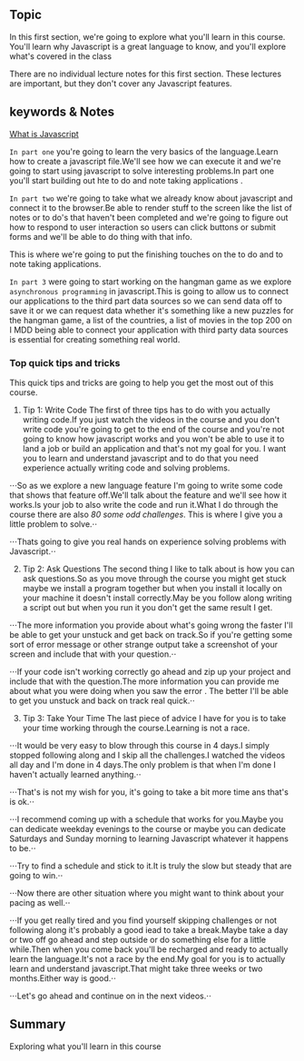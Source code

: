 ## Topic
In this first section, we're going to explore what you'll learn in this course. You'll learn why Javascript is a great language to know, and you'll explore what's covered in the class

There are no individual lecture notes for this first section. These lectures are important, but they don't cover any Javascript features.
        
## keywords & Notes
[What is Javascript](https://developer.mozilla.org/en-US/docs/Learn/JavaScript/First_steps/What_is_JavaScript)

`In part one` you're going to learn the very basics of the language.Learn how to create a javascript file.We'll see how we can execute it and we're going to start using javascript to solve interesting problems.In part one you'll start building out hte to do and note taking applications .

`In part two` we're going to take what we already know about javascript and connect it to the browser.Be able to render stuff to the screen like the list of notes or to do's that haven't been completed and we're going to figure out how to respond to user interaction so users can click buttons or submit forms and we'll be able to do thing with that info.

This is where we're going to put the finishing touches on the to do and to note taking applications.

`In part 3` were going to start working on the hangman game as we explore `asynchronous programming` in javascript.This is going to allow us to connect our applications to the third part data sources so we can send data off to save it or we can request data whether it's something like a new puzzles for the hangman game, a list of the countries, a list of movies in the top 200 on  I MDD being able to connect your application with third party data sources is essential for creating something real world.

### Top quick tips and tricks 
This quick tips and tricks are going to help you get the most out of this course.
1. Tip 1: Write Code
The first of three tips has to do with you actually writing code.If you just watch the videos in the course and you don't write code you're going to get to the end of the  course and you're not going to know how javascript works and you won't be able to use it to land a job or build an application and that's not my goal for you. I want you to learn and understand javascript and to do that you need experience actually writing code and solving problems.

⋅⋅⋅So as we explore a new language feature I'm going to write some code that shows that feature off.We'll talk about the feature and we'll see how it works.Is your job to also write the code and run it.What I do through the course there are also *80 some odd challenges*. This is where I give you a little problem to solve.⋅⋅

⋅⋅⋅Thats going to give you real hands on experience solving problems with Javascript.⋅⋅

2. Tip 2: Ask Questions
The second thing I like to talk about is how you can ask questions.So as you move through the course you might get stuck maybe we install a program together but when you install it locally on your machine it doesn't install correctly.May be you follow along writing a script out but when you run it you don't get the same result I get.

⋅⋅⋅The more information you provide about what's going wrong the faster I'll be able to get your unstuck and get back on track.So if you're getting some sort of error message or other strange output take a screenshot of your screen and include that with your question.⋅⋅

⋅⋅⋅If your code isn't working correctly go ahead and zip up your project and include that with the question.The more information you can provide me about what you were doing when you saw the error . The better I'll be able to get you unstuck and back on track real quick.⋅⋅

3. Tip 3: Take Your Time
The last piece of advice I have  for you is to take your time working through the course.Learning is not a race.

⋅⋅⋅It would be very easy to blow through this course in 4 days.I simply stopped following along and I skip all the challenges.I watched the videos all day and I'm done in 4 days.The only problem is that when I'm done I haven't actually learned anything.⋅⋅

⋅⋅⋅That's is not my wish for you, it's going to take a bit more time ans that's is ok.⋅⋅

⋅⋅⋅I recommend coming up with a schedule that works for you.Maybe you can dedicate weekday evenings to the course or maybe you can dedicate Saturdays and Sunday morning to learning Javascript whatever it happens to be.⋅⋅

⋅⋅⋅Try to find a schedule and stick to it.It is truly the slow but steady that are going to win.⋅⋅

⋅⋅⋅Now there are other situation where you might want to think about your pacing as well.⋅⋅

⋅⋅⋅If you get really tired and you find yourself skipping challenges or not following along it's probably a good iead to take a break.Maybe take a day or two off go ahead and step outside or do something else for a little while.Then when you come back  you'll be recharged and ready to actually learn the language.It's not a race by the end.My goal for you is to actually learn and understand javascript.That might take three weeks or two months.Either way is good.⋅⋅

⋅⋅⋅Let's go ahead and continue on in the next videos.⋅⋅



## Summary
Exploring what you'll learn in this course